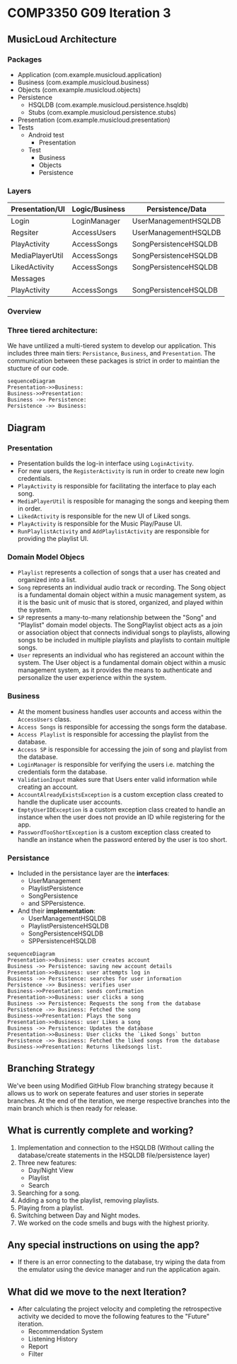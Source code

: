 # COMP3350 G09 Iteration 3
## MusicLoud Architecture

### Packages
* Application (com.example.musicloud.application)
* Business (com.example.musicloud.business)
* Objects (com.example.musicloud.objects)
* Persistence
    * HSQLDB (com.example.musicloud.persistence.hsqldb)
    * Stubs (com.example.musicloud.persistence.stubs)
* Presentation (com.example.musicloud.presentation)
* Tests
    * Android test
        * Presentation
    * Test
        * Business
        * Objects
        * Persistence

### Layers
| Presentation/UI | Logic/Business | Persistence/Data     |
|-----------------|----------------|----------------------|
| Login           | LoginManager   | UserManagementHSQLDB |
| Regsiter        | AccessUsers    | UserManagementHSQLDB |
| PlayActivity    | AccessSongs    | SongPersistenceHSQLDB|
| MediaPlayerUtil | AccessSongs    | SongPersistenceHSQLDB|
| LikedActivity   | AccessSongs    | SongPersistenceHSQLDB|
| Messages        |                |                      |
| PlayActivity    | AccessSongs    | SongPersistenceHSQLDB|

### Overview
### Three tiered architecture:

We have untilized a multi-tiered system to develop our application. This includes three main tiers: `Persistance`, `Business`, and `Presentation`. The communication between these packages is strict in order to maintian the stucture of our code. 

```mermaid
sequenceDiagram
Presentation->>Business: 
Business->>Presentation: 
Business ->> Persistence: 
Persistence ->> Business: 
```
## Diagram

### Presentation
- Presentation builds the log-in interface using `LoginActivity`. 
- For new users, the `RegisterActivity` is run in order to create new login credentials. 
- `PlayActivity` is responsible for facilitating the interface to play each song. 
- `MediaPlayerUtil` is resposible for managing the songs and keeping them in order. 
- `LikedActivity` is responsible for the new UI of Liked songs.
- `PlayActivity` is responsible for the Music Play/Pause UI.
- `RunPlaylistActivity` and `AddPlaylistActivity` are responsible for providing the playlist UI.

### Domain Model Objecs

- `Playlist` represents a collection of songs that a user has created and organized into a list.
- `Song` represents an individual audio track or recording. The Song object is a fundamental domain object within a music management system, as it is the basic unit of music that is stored, organized, and played within the system.
- `SP` represents a many-to-many relationship between the "Song" and "Playlist" domain model objects. The SongPlaylist object acts as a join or association object that connects individual songs to playlists, allowing songs to be included in multiple playlists and playlists to contain multiple songs.
- `User` represents an individual who has registered an account within the system. The User object is a fundamental domain object within a music management system, as it provides the means to authenticate and personalize the user experience within the system.

### Business
- At the moment business handles user accounts and access within the `AccessUsers` class.
- `Access Songs` is responsible for accessing the songs form the database.
- `Access Playlist` is responsible for accessing the playlist from the database.
- `Access SP` is responsible for accessing the join of song and playlist from the database.
- `LoginManager` is responsible for verifying the users i.e. matching the credentials form the database.
- `ValidationInput` makes sure that Users enter valid information while creating an account.
- `AccountAlreadyExistsException` is a custom exception class created to handle the duplicate user accounts.
- `EmptyUserIDException` is a custom exception class created to handle an instance when the user does not provide an ID while registering for the app.
- `PasswordTooShortException` is a custom exception class created to handle an instance when the password entered by the user is too short.

### Persistance

- Included in the persistance layer are the **interfaces**:
    - UserManagement
    - PlaylistPersistence
    - SongPersistence
    - and SPPersistence.
- And their **implementation**:
    - UserManagementHSQLDB
    - PlaylistPersistenceHSQLDB
    - SongPersistenceHSQLDB
    - SPPersistenceHSQLDB
    
```mermaid
sequenceDiagram
Presentation->>Business: user creates account
Business ->> Persistence: saving new account details
Presentation->>Business: user attempts log in
Business ->> Persistence: searches for user information
Persistence ->> Business: verifies user
Business->>Presentation: sends confirmation
Presentation->>Business: user clicks a song
Business ->> Persistence: Requests the song from the database
Persistence ->> Business: Fetched the song 
Business->>Presentation: Plays the song
Presentation->>Business: user Likes a song
Business ->> Persistence: Updates the database 
Presentation->>Business: User clicks the `Liked Songs` button
Persistence ->> Business: Fetched the liked songs from the database
Business->>Presentation: Returns likedsongs list.
```

## Branching Strategy
We've been using Modified GitHub Flow branching strategy because it allows us to work on seperate features and user stories in seperate branches. At the end of the iteration, we merge respective branches into the main branch which is then ready for release.

## What is currently complete and working?
1. Implementation and connection to the HSQLDB (Without calling the database/create statements in the HSQLDB file/persistence layer)
2. Three new features: 
    - Day/Night View
    - Playlist
    - Search
3. Searching for a song.
4. Adding a song to the playlist, removing playlists.
5. Playing from a playlist.
6. Switching between Day and Night modes.
7. We worked on the code smells and bugs with the highest priority.

## Any special instructions on using the app?
- If there is an error connecting to the database, try wiping the data from the emulator using the device manager and run the application again.


## What did we move to the next Iteration?
- After calculating the project velocity and completing the retrospective activity we decided to move the following features to the "Future" iteration. 
    - Recommendation System
    - Listening History
    - Report 
    - Filter


